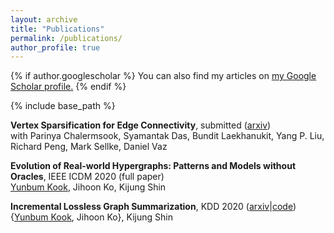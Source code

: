 ```yaml
---
layout: archive
title: "Publications"
permalink: /publications/
author_profile: true
---
```


{% if author.googlescholar %}
  You can also find my articles on <u><a href="{{author.googlescholar}}">my Google Scholar profile</a>.</u>
{% endif %}

{% include base_path %}

**Vertex Sparsification for Edge Connectivity**, submitted ([arxiv](https://arxiv.org/abs/2007.07862))  
with Parinya Chalermsook, Syamantak Das, Bundit Laekhanukit, Yang P. Liu, Richard Peng, Mark Sellke, Daniel Vaz

**Evolution of Real-world Hypergraphs: Patterns and Models without Oracles**, IEEE ICDM 2020 (full paper)   
<ins>Yunbum Kook</ins>, Jihoon Ko, Kijung Shin

**Incremental Lossless Graph Summarization**, KDD 2020 ([arxiv](https://arxiv.org/abs/2006.09935)|[code](http://dmlab.kaist.ac.kr/mosso/))  
{<ins>Yunbum Kook</ins>, Jihoon Ko}, Kijung Shin


<!--
{% for post in site.publications reversed %}
  {% include archive-single.html %}
{% endfor %}
-->
